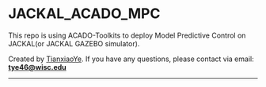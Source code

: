# JACKAL_ACADO_MPC 
This repo is using ACADO-Toolkits to deploy Model Predictive Control on JACKAL(or JACKAL GAZEBO simulator).

Created by [TianxiaoYe](https://github.com/fuwafuwaboom). If you have any questions, please contact via email: **tye46@wisc.edu**
***
